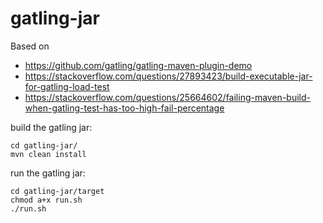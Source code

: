 # gatling-jar

Based on

* https://github.com/gatling/gatling-maven-plugin-demo
* https://stackoverflow.com/questions/27893423/build-executable-jar-for-gatling-load-test
* https://stackoverflow.com/questions/25664602/failing-maven-build-when-gatling-test-has-too-high-fail-percentage

build the gatling jar:

	cd gatling-jar/
	mvn clean install

run the gatling jar:

	cd gatling-jar/target
	chmod a+x run.sh
	./run.sh
